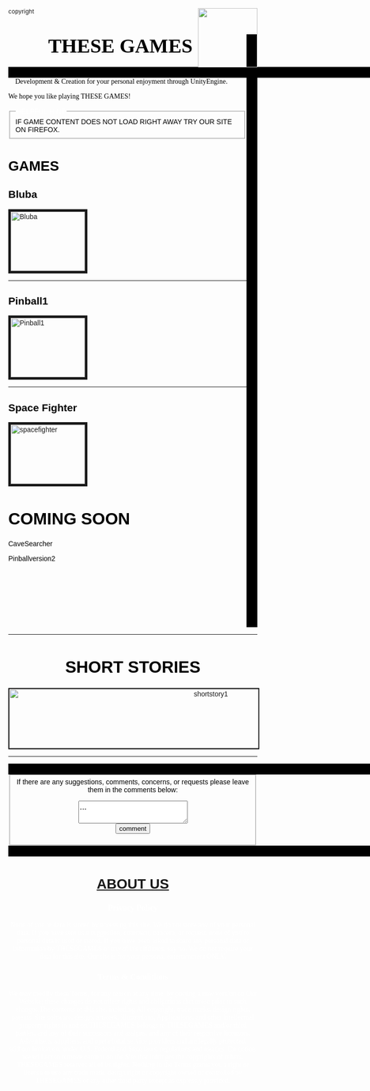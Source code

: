<!DOCTYPE html>
<html lang = "en-us">

<head><title>THESEGAMES</title></head><small>copyright</small>
<img src="" alt="" style="float:right;width:120px;height:120px;">
<body>
    <script type="text/javascript" src="index.js"></script>
<style> .vl {border-right: 22px solid black; height:1200px;}</style>
<div class="vl">
<body background="backgroundgrey.png">
</a>
<p><h1><big><big><font face="PALATINO" color="black">&emsp;&emsp;THESE GAMES</font></big></big></h1>

<p>
<style> .hl {border-left:1330px solid black; height: 22px;}</style><div class="hl"></div>
<font face="GEORGIA" color="black">&emsp;Development & Creation for your personal enjoyment through UnityEngine. 
<p> We hope you like playing THESE GAMES! </p></p>
<font face = "ARIAL" color = "WHITE"><fieldset><legend>HELPFUL HINT</legend><font face = "ARIAL" color = "BLACK"> 
IF GAME CONTENT DOES NOT LOAD RIGHT AWAY TRY OUR SITE ON FIREFOX.
</fieldset>
<p>
</p>
<h1>GAMES</h1><p>
<h2>Bluba</h2></p>
<body><a href="Bluba.htm"><img border="5" alt="Bluba" src ="png\sprite3.png" width="150" height ="120"></a>
<hr><p>

</body>
<h2>Pinball1</h2></p>
<body><a href="Pinball1.htm"><img border="5" alt ="Pinball1" src="png\flipper.png" width="150" height="120"></a>
</body> <head><link rel = "stylesheet" type = "text/css" href="index.css">
</head><hr>
<h2>Space Fighter</h2><body><a href="SPFTR.htm">
<img border="5" alt = "spacefighter" src="png\spacefighter.png" width="150" height = "120"></a></body>
<body>
    <p></p><big><font face = "ARIAL" ><p></p><h1>COMING SOON</h1></big><p>CaveSearcher<p>
Pinballversion2</div></p></p>
<p></p><hr><center><big><h1>SHORT STORIES</h1></big></center><body><center>
<a href="shortstory1.htm"><img border="2" alt="shortstory1" src ="png\shortstory1.png" width="800" height ="120"></a></center>
</body></body><p></p><body><p></p><hr>
    </body>

<style> .hl1 {border-left:1330px solid black; height: 32px;}</style><div class="hl1"></div>

<fieldset>
<center><font face = "SANS-SERIF" color = "BLACK">If there are any suggestions, comments, concerns, or requests
 please leave them in the comments below:</center><p></p>
<center><form action = "mail.php" method = "post"><div>
<textarea  name = "comments" id = "comments" style = "font-family:sans-serif;font-size:1.2em;">
...</textarea></div><input type="submit" value="comment"></form></p></body></div>
</fieldset></center>
<style> .hl1 {border-left:1330px solid black; height: 22px;}</style><div class="hl1">
</div>
<center><a href = "aboutus.htm"><h1>ABOUT US</h1></a></center>
<center><h3><font face = "TIMES NEW ROMAN" color = "white">Privacy Policy</h3>
None of you're data is stored by accessing this site. We do not store any of your personal data. If you have sent us a suggestion, comment, concern, or request, none of you're personal data is used or stored. If you have been asked to share any personal data or information by THESEGAMES or any of it's affiliates, say no. We do not require your data for this site. Our site is for your personal entertainment ONLY. </center>
</p>
<p></p><center><h3>Terms & Conditions</h3></center>
<center>We may modify these Terms, for any reason at any time, by posting a new version on Our Website; these changes do not affect rights and obligations that arose prior to such changes.The contents of this site, including All copyright, trade marks, design rights, patents, Site software, design, artwork, illustrations, Applications, and other intellectual property rights in and on THESEGAMES belongs to THESEGAMES and/or third parties, and any of their successors and assigns, and any of their respective licensors, Advertisers, suppliers, and operational service providers and are legally protected, without limitation, under U.S. Federal and State laws, regulations and treaties. On notice, we will act to remove content on the Site that infringes the copyrights of others. THESEGAMES reserves all of its rights. Nothing in the Terms grants you a right or license to use any trade mark, design right or copyright owned or controlled by THESEGAMES or any other third party except as expressly provided. 
</center>
</html>
